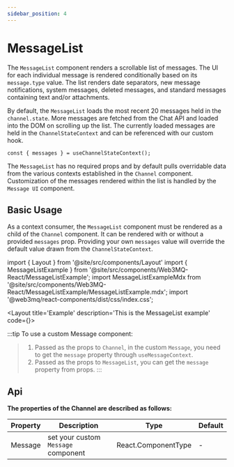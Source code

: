 ```yaml
---
sidebar_position: 4
---
```

# MessageList

The `MessageList` component renders a scrollable list of messages. The UI for each individual message is rendered conditionally based on its `message.type` value. The list renders date separators, new message notifications, system messages, deleted messages, and standard messages containing text and/or attachments.

By default, the `MessageList` loads the most recent 20 messages held in the `channel.state`. More messages are fetched from the Chat API and loaded into the DOM on scrolling up the list. The currently loaded messages are held in the `ChannelStateContext` and can be referenced with our custom hook.

```tsx
const { messages } = useChannelStateContext();
```

The `MessageList` has no required props and by default pulls overridable data from the various contexts established in the `Channel` component. Customization of the messages rendered within the list is handled by the `Message UI` component.

## Basic Usage

As a context consumer, the `MessageList` component must be rendered as a child of the `Channel` component. It can be rendered with or without a provided `messages` prop. Providing your own `messages` value will override the default value drawn from the `ChannelStateContext`.

import { Layout } from '@site/src/components/Layout'
import { MessageListExample } from '@site/src/components/Web3MQ-React/MessageListExample';
import MessageListExampleMdx from '@site/src/components/Web3MQ-React/MessageListExample/MessageListExample.mdx';
import '@web3mq/react-components/dist/css/index.css';

<Layout
title='Example'
description='This is the MessageList example'
code={<MessageListExampleMdx />}>
<MessageListExample />
</Layout>

:::tip
To use a custom Message component:
> 1. Passed as the props to `Channel`, in the custom `Message`, you need to get the `message` property through `useMessageContext`.
> 2. Passed as the props to `MessageList`, you can get the `message` property from props.
:::

## Api

**The properties of the Channel are described as follows:**

| Property | Description                               | Type                                      | Default |
| -------- | ----------------------------------------- | ----------------------------------------- | ------- |
| Message  | set your custom `Message` component       | React.ComponentType                       |   -     |

